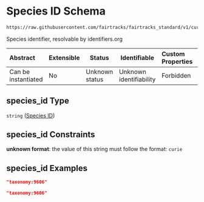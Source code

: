 # Species ID Schema

```txt
https://raw.githubusercontent.com/fairtracks/fairtracks_standard/v1/current/json/schema/fairtracks_sample.schema.json#/properties/species_id
```

Species identifier, resolvable by identifiers.org


| Abstract            | Extensible | Status         | Identifiable            | Custom Properties | Additional Properties | Access Restrictions | Defined In                                                                                             |
| :------------------ | ---------- | -------------- | ----------------------- | :---------------- | --------------------- | ------------------- | ------------------------------------------------------------------------------------------------------ |
| Can be instantiated | No         | Unknown status | Unknown identifiability | Forbidden         | Allowed               | none                | [fairtracks_sample.schema.json\*](../json/schema/fairtracks_sample.schema.json "open original schema") |

## species_id Type

`string` ([Species ID](fairtracks_sample-properties-species-id.md))

## species_id Constraints

**unknown format**: the value of this string must follow the format: `curie`

## species_id Examples

```json
"taxonomy:9606"
```

```json
"taxonomy:9606"
```
